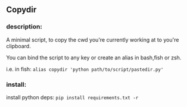 ## Copydir

### description:
A minimal script, to copy the cwd you're currently working at to you're clipboard.

You can bind the script to any key or create an alias in bash,fish or zsh. 

i.e. in fish: 
```alias copydir 'python path/to/script/pastedir.py'```

### install:

install python deps:
```pip install requirements.txt -r```
